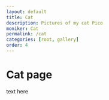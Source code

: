 ```yaml
---
layout: default
title: Cat
description: Pictures of my cat Pico
moniker: Cat
permalink: /cat
categories: [root, gallery]
order: 4
---
```

# Cat page

text here